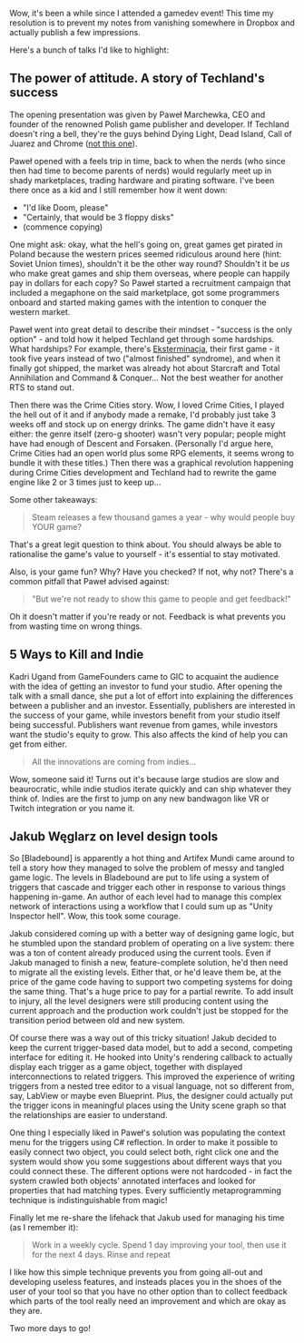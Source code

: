 <!--
.. title: GIC 2016, Poznań - day one
.. slug: gic-2016-day-1
.. date: 2016-10-22 21:00:00 UTC
.. tags:
.. category: gaming
.. link:
.. description:
.. type: text
-->

Wow, it's been a while since I attended a gamedev event! This time my resolution is to prevent my notes from vanishing somewhere in Dropbox and actually publish a few impressions.

<!--more-->

Here's a bunch of talks I'd like to highlight:

## The power of attitude. A story of Techland's success

The opening presentation was given by Paweł Marchewka, CEO and founder of the renowned Polish game publisher and developer. If Techland doesn't ring a bell, they're the guys behind Dying Light, Dead Island, Call of Juarez and Chrome ([not this one][chrome]).

Paweł opened with a feels trip in time, back to when the nerds (who since then had time to become parents of nerds) would regularly meet up in shady marketplaces, trading hardware and pirating software. I've been there once as a kid and I still remember how it went down:

- "I'd like Doom, please" 
- "Certainly, that would be 3 floppy disks"
- (commence copying)

One might ask: okay, what the hell's going on, great games get pirated in Poland because the western prices seemed ridiculous around here (hint: Soviet Union times), shouldn't it be the other way round? Shouldn't it be *us* who make great games and ship them overseas, where people can happily pay in dollars for each copy? So Paweł started a recruitment campaign that included a megaphone on the said marketplace, got some programmers onboard and started making games with the intention to conquer the western market.

Paweł went into great detail to describe their mindset - "success is the only option" - and told how it helped Techland get through some hardships. What hardships? For example, there's [Eksterminacja][eksterminacja], their first game - it took five years instead of two ("almost finished" syndrome), and when it finally got shipped, the market was already hot about Starcraft and Total Annihilation and Command & Conquer... Not the best weather for another RTS to stand out.

Then there was the Crime Cities story. Wow, I loved Crime Cities, I played the hell out of it and if anybody made a remake, I'd probably just take 3 weeks off and stock up on energy drinks. The game didn't have it easy either: the genre itself (zero-g shooter) wasn't very popular; people might have had enough of Descent and Forsaken. (Personally I'd argue here, Crime Cities had an open world plus some RPG elements, it seems wrong to bundle it with these titles.) Then there was a graphical revolution happening during Crime Cities development and Techland had to rewrite the game engine like 2 or 3 times just to keep up...

Some other takeaways:

> Steam releases a few thousand games a year - why would people buy YOUR game?

That's a great legit question to think about. You should always be able to rationalise the game's value to yourself - it's essential to stay motivated.

Also, is your game fun? Why? Have you checked? If not, why not? There's a common pitfall that Paweł advised against: 

> "But we're not ready to show this game to people and get feedback!"

Oh it doesn't matter if you're ready or not. Feedback is what prevents you from wasting time on wrong things. 

[eksterminacja]: http://www.mobygames.com/game/windows/exterminacja
[chrome]: https://en.wikipedia.org/wiki/Chrome_(video_game)

## 5 Ways to Kill and Indie

Kadri Ugand from GameFounders came to GIC to acquaint the audience with the idea of getting an investor to fund your studio. After opening the talk with a small dance, she put a lot of effort into explaining the differences between a publisher and an investor. Essentially, publishers are interested in the success of your game, while investors benefit from your studio itself being successful. Publishers want revenue from games, while investors want the studio's equity to grow. This also affects the kind of help you can get from either.

> All the innovations are coming from indies...

Wow, someone said it! Turns out it's because large studios are slow and beaurocratic, while indie studios iterate quickly and can ship whatever they think of. Indies are the first to jump on any new bandwagon like VR or Twitch integration or you name it.

## Jakub Węglarz on level design tools

So [Bladebound] is apparently a hot thing and Artifex Mundi came around to tell a story how they managed to solve the problem of messy and tangled game logic. The levels in Bladebound are put to life using a system of triggers that cascade and trigger each other in response to various things happening in-game. An author of each level had to manage this complex network of interactions using a workflow that I could sum up as "Unity Inspector hell". Wow, this took some courage.

Jakub considered coming up with a better way of designing game logic, but he stumbled upon the standard problem of operating on a live system: there was a ton of content already produced using the current tools. Even if Jakub managed to finish a new, feature-complete solution, he'd then need to migrate all the existing levels. Either that, or he'd leave them be, at the price of the game code having to support two competing systems for doing the same thing. That's a huge price to pay for a partial rewrite. To add insult to injury, all the level designers were still producing content using the current approach and the production work couldn't just be stopped for the transition period between old and new system.

Of course there was a way out of this tricky situation! Jakub decided to keep the current trigger-based data model, but to add a second, competing interface for editing it. He hooked into Unity's rendering callback to actually display each trigger as a game object, together with displayed interconnections to related triggers. This improved the experience of writing triggers from a nested tree editor to a visual language, not so different from, say, LabView or maybe even Blueprint. Plus, the designer could actually put the trigger icons in meaningful places using the Unity scene graph so that the relationships are easier to understand.

One thing I especially liked in Paweł's solution was populating the context menu for the triggers using C# reflection. In order to make it possible to easily connect two object, you could select both, right click one and the system would show you some suggestions about different ways that you could connect these. The different options were not hardcoded - in fact the system crawled both objects' annotated interfaces and looked for properties that had matching types. Every sufficiently metaprogramming technique is indistinguishable from magic!

Finally let me re-share the lifehack that Jakub used for managing his time (as I remember it):

> Work in a weekly cycle. Spend 1 day improving your tool, then use it for the next 4 days. Rinse and repeat

I like how this simple technique prevents you from going all-out and developing useless features, and insteads places you in the shoes of the user of your tool so that you have no other option than to collect feedback which parts of the tool really need an improvement and which are okay as they are.

Two more days to go!